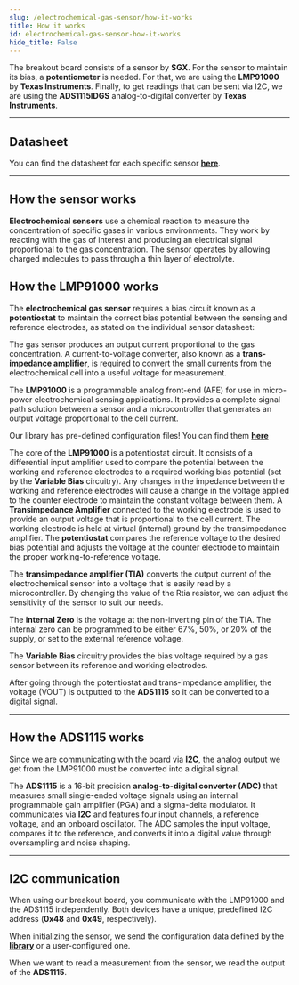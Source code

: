 ```yaml
---
slug: /electrochemical-gas-sensor/how-it-works 
title: How it works
id: electrochemical-gas-sensor-how-it-works 
hide_title: False
---  
```


The breakout board consists of a sensor by **SGX**. For the sensor to maintain its bias, a **potentiometer** is needed. For that, we are using the **LMP91000** by **Texas Instruments**. Finally, to get readings that can be sent via I2C, we are using the **ADS1115IDGS** analog-to-digital converter by **Texas Instruments**.

<CenteredImage src="/img/electrochemical-gas-sensor/sensor.webp" alt="Sensor on board" caption="Gas sensor on board" width="60%" />

<CenteredImage src="/img/electrochemical-gas-sensor/lmp91000.webp" alt="LMP91000 on board" caption="LMP91000 on board" width="60%" />

<CenteredImage src="/img/electrochemical-gas-sensor/ads1115.webp" alt="ADS1115IDGS on board" caption="ADS1115IDGS on board" width="60%" />

---

## Datasheet
  
<QuickLink  
  title="LMP91000 Datasheet"  
  description="Detailed technical documentation for the LMP91000 potentiometer"  
  url="https://www.ti.com/lit/ds/symlink/lmp91000.pdf?ts=1744317455622&ref_url=https%253A%252F%252Fwww.mouser.at%252F"  
/>

<QuickLink  
  title="ADS1115IDGS Datasheet"  
  description="Detailed technical documentation for the ADS1115IDGS"  
  url="https://www.ti.com/lit/ds/symlink/ads1115.pdf?ts=1744268937468&ref_url=https%253A%252F%252Fwww.ti.com%252Fproduct%252Fde-de%252FADS1115%252Fpart-details%252FADS1115IRUGT"  
/>

<InfoBox>You can find the datasheet for each specific sensor [**here**](hardware#sensor-datasheets).</InfoBox>

---

## How the sensor works

**Electrochemical sensors** use a chemical reaction to measure the concentration of specific gases in various environments. They work by reacting with the gas of interest and producing an electrical signal proportional to the gas concentration. The sensor operates by allowing charged molecules to pass through a thin layer of electrolyte.

<CenteredImage src="/img/electrochemical-gas-sensor/sensor_diagram.png" alt="Block Diagram of Typical Gas Detection System" caption="Block Diagram of Typical Gas Detection System" />

## How the LMP91000 works

The **electrochemical gas sensor** requires a bias circuit known as a **potentiostat** to maintain the correct bias potential between the sensing and reference electrodes, as stated on the individual sensor datasheet:

<CenteredImage src="/img/electrochemical-gas-sensor/bias table.png" alt="ADS1115IDGS on board" caption="Bias value table for SGX sensors" width="40%" />

The gas sensor produces an output current proportional to the gas concentration. A current-to-voltage converter, also known as a **trans-impedance amplifier**, is required to convert the small currents from the electrochemical cell into a useful voltage for measurement.

The **LMP91000** is a programmable analog front-end (AFE) for use in micro-power electrochemical sensing applications. It provides a complete signal path solution between a sensor and a microcontroller that generates an output voltage proportional to the cell current.

<InfoBox>Our library has pre-defined configuration files! You can find them [**here**](https://github.com/SolderedElectronics/Soldered-Electrochemical-Gas-Sensor-Arduino-Library/blob/main/src/sensorConfigData.h)</InfoBox>

The core of the **LMP91000** is a potentiostat circuit. It consists of a differential input amplifier used to compare the potential between the working and reference electrodes to a required working bias potential (set by the **Variable Bias** circuitry). Any changes in the impedance between the working and reference electrodes will cause a change in the voltage applied to the counter electrode to maintain the constant voltage between them. A **Transimpedance Amplifier** connected to the working electrode is used to provide an output voltage that is proportional to the cell current. The working electrode is held at virtual (internal) ground by the transimpedance amplifier. The **potentiostat** compares the reference voltage to the desired bias potential and adjusts the voltage at the counter electrode to maintain the proper working-to-reference voltage.

<CenteredImage src="/img/electrochemical-gas-sensor/schematic.png" alt="Simplified schematic of the LMP91000" caption="Simplified schematic of the LMP91000" />

The **transimpedance amplifier (TIA)** converts the output current of the electrochemical sensor into a voltage that is easily read by a microcontroller. By changing the value of the Rtia resistor, we can adjust the sensitivity of the sensor to suit our needs.

The **internal Zero** is the voltage at the non-inverting pin of the TIA. The internal zero can be programmed to be either 67%, 50%, or 20% of the supply, or set to the external reference voltage.

The **Variable Bias** circuitry provides the bias voltage required by a gas sensor between its reference and working electrodes.


After going through the potentiostat and trans-impedance amplifier, the voltage (VOUT) is outputted to the **ADS1115** so it can be converted to a digital signal.

---

## How the ADS1115 works

Since we are communicating with the board via **I2C**, the analog output we get from the LMP91000 must be converted into a digital signal.

The **ADS1115** is a 16-bit precision **analog-to-digital converter (ADC)** that measures small single-ended voltage signals using an internal programmable gain amplifier (PGA) and a sigma-delta modulator. It communicates via **I2C** and features four input channels, a reference voltage, and an onboard oscillator. The ADC samples the input voltage, compares it to the reference, and converts it into a digital value through oversampling and noise shaping.

<CenteredImage src="/img/electrochemical-gas-sensor/ADS1115_diagram.png" alt="ADS1115 Block Diagram" caption="ADS1115 Block Diagram" />

---

## I2C communication

When using our breakout board, you communicate with the LMP91000 and the ADS1115 independently. Both devices have a unique, predefined I2C address (**0x48** and **0x49**, respectively).

When initializing the sensor, we send the configuration data defined by the [**library**](https://github.com/SolderedElectronics/Soldered-Electrochemical-Gas-Sensor-Arduino-Library/blob/main/src/sensorConfigData.h) or a user-configured one.

When we want to read a measurement from the sensor, we read the output of the **ADS1115**.